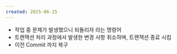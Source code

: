 ```yaml
---
created: 2025-06-15
---
```

- 작업 중 문제가 발생했으니 되돌리자 라는 명령어
- 트랜잭션 처리 과정에서 발생한 변경 사항 취소하며, 트랜잭션 종료 시킴
- 이전 Commit 까지 복구